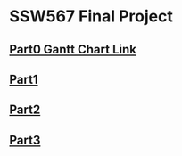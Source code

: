 # SSW567 Final Project

## [Part0 Gantt Chart Link](https://docs.google.com/spreadsheets/d/1qTgN0CX67OWnQxWGBxndH0yWO1h_gmxcKIuvtkJLGdY/edit#gid=1688732048)

## [Part1](Part1.docx)

## [Part2](PART2)

## [Part3](PART3)

